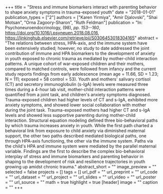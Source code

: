 +++
title = "Stress and immune biomarkers interact with parenting behavior to shape anxiety symptoms in trauma-exposed youth"
date = "2018-01-01"
publication_types = ["2"]
authors = ["Karen Yirmiya", "Amir Djalovski", "Shai Motsan", "Orna Zagoory-Sharon", "Ruth Feldman"]
publication = "In: Psychoneuroendocrinology, (98), _pp. 153--160_, https://doi.org/10.1016/j.psyneuen.2018.08.016, https://linkinghub.elsevier.com/retrieve/pii/S0306453018304165"
abstract = "The relations between stress, HPA-axis, and the immune system have been extensively studied; however, no study to date addressed the joint contribution of immune and HPA biomarkers to the development of anxiety in youth exposed to chronic trauma as mediated by mother-child interaction patterns. A unique cohort of war-exposed children and their mothers, compared to matched controls, were followed from infancy and the current study reports findings from early adolescence (mean age = 11.66, SD = 1.23; N = 111; exposed = 58 control = 53). Youth and mothers' salivary cortisol (CT) and secretory immunoglobulin (s-IgA) levels were measured three times during a 4-hour lab visit, mother-child interaction patterns were quantified from a joint task, and children's anxiety symptoms diagnosed. Trauma-exposed children had higher levels of CT and s-IgA, exhibited more anxiety symptoms, and showed lower social collaboration with mother during the joint task. Trauma-exposed mothers had higher CT and s-IgA levels and showed less supportive parenting during mother-child interaction. Structural equation modeling defined three bio-behavioral paths by which trauma increases anxiety in youth. While the first path charted a behavioral link from exposure to child anxiety via diminished maternal support, the other two paths described mediated biological paths, one through HPA-axis functioning, the other via the immune system. Paths via the child's HPA and immune system were mediated by the parallel maternal variable. Findings are the first to describe the complex bio-behavioral interplay of stress and immune biomarkers and parenting behavior in shaping to the development of risk and resilience trajectories in youth growing up amidst chronic trauma."
abstract_short = ""
image_preview = ""
selected = false
projects = []
tags = []
url_pdf = ""
url_preprint = ""
url_code = ""
url_dataset = ""
url_project = ""
url_slides = ""
url_video = ""
url_poster = ""
url_source = ""
math = true
highlight = true
[header]
image = ""
caption = ""
+++

